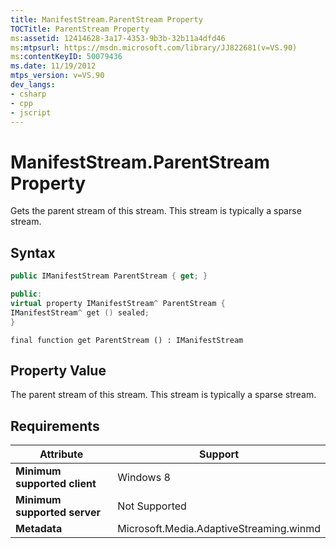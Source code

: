 ```yaml
---
title: ManifestStream.ParentStream Property
TOCTitle: ParentStream Property
ms:assetid: 12414628-3a17-4353-9b3b-32b11a4dfd46
ms:mtpsurl: https://msdn.microsoft.com/library/JJ822681(v=VS.90)
ms:contentKeyID: 50079436
ms.date: 11/19/2012
mtps_version: v=VS.90
dev_langs:
- csharp
- cpp
- jscript
---
```


# ManifestStream.ParentStream Property

Gets the parent stream of this stream. This stream is typically a sparse stream.

## Syntax

```csharp
public IManifestStream ParentStream { get; }
```

```cpp
public:
virtual property IManifestStream^ ParentStream {
IManifestStream^ get () sealed;
}
```

```jscript
final function get ParentStream () : IManifestStream
```

## Property Value

The parent stream of this stream. This stream is typically a sparse stream.

## Requirements

| Attribute | Support |
|--- |--- |
|**Minimum supported client**|Windows 8|
|**Minimum supported server**|Not Supported|
|**Metadata**|Microsoft.Media.AdaptiveStreaming.winmd|
